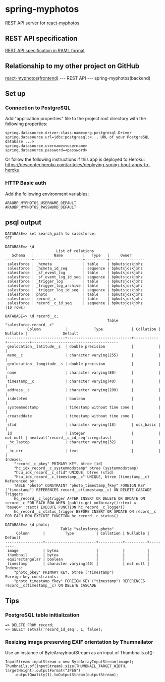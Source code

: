 # spring-myphotos
 
REST API server for [react-myphotos](https://github.com/araobp/react-myphotos)

## REST API specification

[REST API specification in RAML format](./doc/api.raml)

## Relationship to my other project on GitHub

[react-myphotos(frontend)](https://github.com/araobp/react-myphotos) --- REST API --- spring-myphotos(backend)

## Set up

### Connection to PostgreSQL

Add "application.properties" file to the project root directory with the following properties:

```
spring.datasource.driver-class-name=org.postgresql.Driver
spring.datasource.url=jdbc:postgresql:<... URL of your PostgreSQL database ...>
spring.datasource.username=<username>
spring.datasource.password=<password>
```

Or follow the following instructions if this app is deployed to Heroku: https://devcenter.heroku.com/articles/deploying-spring-boot-apps-to-heroku

### HTTP Basic auth

Add the following environment variables:
```
ARAOBP_MYPHOTOS_USERNAME_DEFAULT
ARAOBP_MYPHOTOS_PASSWORD_DEFAULT
```

## psql output

```
DATABASE=> set search_path to salesforce;                                                                                                     SET

DATABASE=> \d
                       List of relations
   Schema   |         Name         |   Type   |     Owner      
------------+----------------------+----------+----------------
 salesforce | _hcmeta              | table    | bpkutsjczkjxhz
 salesforce | _hcmeta_id_seq       | sequence | bpkutsjczkjxhz
 salesforce | _sf_event_log        | table    | bpkutsjczkjxhz
 salesforce | _sf_event_log_id_seq | sequence | bpkutsjczkjxhz
 salesforce | _trigger_log         | table    | bpkutsjczkjxhz
 salesforce | _trigger_log_archive | table    | bpkutsjczkjxhz
 salesforce | _trigger_log_id_seq  | sequence | bpkutsjczkjxhz
 salesforce | photo                | table    | bpkutsjczkjxhz
 salesforce | record__c            | table    | bpkutsjczkjxhz
 salesforce | record__c_id_seq     | sequence | bpkutsjczkjxhz
(10 rows)

DATABASE=> \d record__c;
                                              Table "salesforce.record__c"
          Column           |            Type             | Collation | Nullable |                Default                
---------------------------+-----------------------------+-----------+----------+---------------------------------------
 geolocation__latitude__s  | double precision            |           |          | 
 memo__c                   | character varying(255)      |           |          | 
 geolocation__longitude__s | double precision            |           |          | 
 name                      | character varying(80)       |           |          | 
 timestamp__c              | character varying(40)       |           |          | 
 address__c                | character varying(200)      |           |          | 
 isdeleted                 | boolean                     |           |          | 
 systemmodstamp            | timestamp without time zone |           |          | 
 createddate               | timestamp without time zone |           |          | 
 sfid                      | character varying(18)       | ucs_basic |          | 
 id                        | integer                     |           | not null | nextval('record__c_id_seq'::regclass)
 _hc_lastop                | character varying(32)       |           |          | 
 _hc_err                   | text                        |           |          | 
Indexes:
    "record__c_pkey" PRIMARY KEY, btree (id)
    "hc_idx_record__c_systemmodstamp" btree (systemmodstamp)
    "hcu_idx_record__c_sfid" UNIQUE, btree (sfid)
    "hcu_idx_record__c_timestamp__c" UNIQUE, btree (timestamp__c)
Referenced by:
    TABLE "photo" CONSTRAINT "photo_timestamp_fkey" FOREIGN KEY ("timestamp") REFERENCES record__c(timestamp__c) ON DELETE CASCADE
Triggers:
    hc_record__c_logtrigger AFTER INSERT OR DELETE OR UPDATE ON record__c FOR EACH ROW WHEN (public.get_xmlbinary()::text = 'base64'::text) EXECUTE FUNCTION hc_record__c_logger()
    hc_record__c_status_trigger BEFORE INSERT OR UPDATE ON record__c FOR EACH ROW EXECUTE FUNCTION hc_record__c_status()

DATABASE=> \d photo;
                         Table "salesforce.photo"
     Column      |         Type          | Collation | Nullable | Default 
-----------------+-----------------------+-----------+----------+---------
 image           | bytea                 |           |          | 
 thumbnail       | bytea                 |           |          | 
 equirectangular | boolean               |           |          | 
 timestamp       | character varying(40) |           | not null | 
Indexes:
    "photo_pkey" PRIMARY KEY, btree ("timestamp")
Foreign-key constraints:
    "photo_timestamp_fkey" FOREIGN KEY ("timestamp") REFERENCES record__c(timestamp__c) ON DELETE CASCADE

```

## Tips

### PostgreSQL table initialization
```
=> DELETE FROM record;
=> SELECT setval('record_id_seq', 1, false);
```

### Resizing image preserving EXIF orientation by Thumnailator

Use an instance of ByteArrayInputStream as an input of Thumbnails.of():

```
InputStream inputStream = new ByteArrayInputStream(image);
Thumbnails.of(inputStream).size(THUMBNAIL_TARGET_WIDTH, targetHeight).outputFormat("JPEG")
    .outputQuality(1).toOutputStream(outputStream);
```

